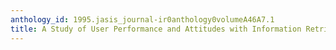```yaml
---
anthology_id: 1995.jasis_journal-ir0anthology0volumeA46A7.1
title: A Study of User Performance and Attitudes with Information Retrieval Interfaces
---
```

